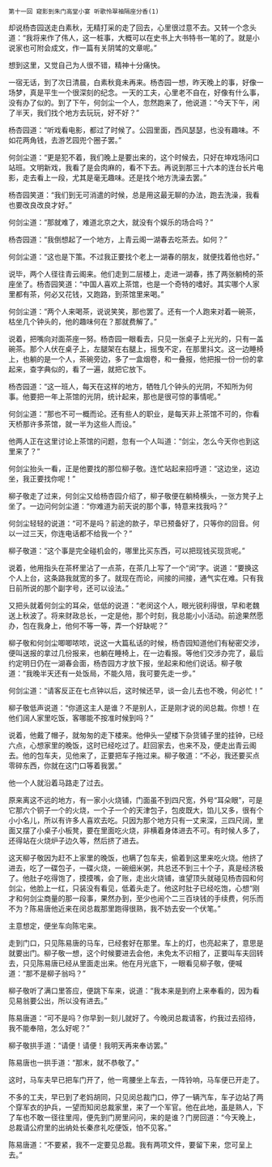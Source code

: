     第十一回 窥影到朱门高堂小宴 听歌怜翠袖隔座分香(1) 

   却说杨杏园送走白素秋，无精打采的走了回去，心里很过意不去。又转一个念头道：“我将来作了伟人，这一桩事，大概可以在史书上大书特书一笔的了。就是小说家也可附会成文，作一篇有关阴骘的文章呢。”

   想到这里，又觉自己为人很不错，精神十分痛快。

   一宿无话，到了次日清晨，白素秋竟未再来。杨杏园一想，昨天晚上的事，好像一场梦，真是平生一个很深刻的纪念。一天的工夫，心里老不自在，好像有什么事，没有办了似的。到了下午，何剑尘一个人，忽然跑来了，他说道：“今天下午，闲了半天，我们找个地方去玩玩，好不好？”

   杨杏园道：“听戏看电影，都过了时候了。公园里面，西风瑟瑟，也没有趣味。不如花两角钱，去游艺园兜个圈子罢。”

   何剑尘道：“更是犯不着，我们晚上是要出来的，这个时候去，只好在坤戏场问口站班。文明新戏，我看了是会肉麻的，看不下去。再说到那三十六本的连台长片电影，走去看上一段，尤其是毫无趣味。还是找个地方洗澡去罢。”

   杨杏园笑道：“我们到无可消遣的时候，总是用这最无聊的办法，跑去洗澡，我看也要改良改良才好。”

   何剑尘道：“那就难了，难道北京之大，就没有个娱乐的场合吗？”

   杨杏园道：“我倒想起了一个地方，上青云阁一湖春去吃茶去。如何？”

   何剑尘道：“这也是下策。不过我正要找个老上一湖春的朋友，就便找着他也好。”

   说毕，两个人径往青云阁来。他们走到二层楼上，走进一湖春，拣了两张躺椅的茶座坐了。杨杏园笑道：“中国人喜欢上茶馆，也是一个奇特的嗜好。其实哪个人家里都有茶，何必又花钱，又跑路，到茶馆里来喝。”

   何剑尘道：“两个人来喝茶，说说笑笑，那也罢了。还有一个人跑来对着一碗茶，枯坐几个钟头的，他的趣味何在？那就费解了。”

   说着，把嘴向对面茶座一努。杨杏园一眼看去，只见一张桌子上光光的，只有一盖碗茶。那个人伏在桌子上，左腿架在右腿上，摇曳不定，在那里抖文。这一边睡椅上，也躺的是一个人，茶碗旁边，多了一盒烟卷，和一叠报，他把报一份一份的拿起来，查字典似的，看了一遍，就把它放下。

   杨杏园道：“这一班人，每天在这样的地方，牺牲几个钟头的光阴，不知所为何事。他要把一年上茶馆的光阴，统计起来，那也是很可惊的事情呢。”

   何剑尘道：“那也不可一概而论。还有些人的职业，是每天非上茶馆不可的，你看天桥那许多茶馆，就一半为这些人而设。”

   他两人正在这里讨论上茶馆的问题，忽有一个人叫道：“剑尘，怎么今天你也到这里来了？”

   何剑尘抬头一看，正是他要找的那位柳子敬。连忙站起来招呼道：“这边坐，这边坐，我正要找你呢！”

   柳子敬走了过来，何剑尘又给杨杏园介绍了，柳子敬便在躺椅横头，一张方凳子上坐了。一边问何剑尘道：“你难道为前天说的那个事，特意来找我吗？”

   何剑尘轻轻的说道：“可不是吗？前途的款子，早已预备好了，只等你的回音。何以一过三天，你连电话都不给我一个？”

   柳子敬道：“这个事是完全碰机会的，哪里比买东西，可以把现钱买现货呢。”

   说着，他用指头在茶杯里沾了一点茶，在茶几上写了一个“闵”字。说道：“要换这个人上台，这条路我就宽的多了。就现在而论，间接的间接，通气实在难。只有我日前所说的那个副字号，还可以设法。”

   又把头就着何剑尘的耳朵，低低的说道：“老闵这个人，眼光锐利得很，早和老魏送上秋波了。将来财政总长，一定是他，那个时刻，我总能小小活动。前途果然愿办，包在我身上，他何不等一等，弄一个好缺呢？”

   柳子敬和何剑尘唧唧哝哝，说这一大篇私话的时候，杨杏园知道他们有秘密交涉，便叫送报的拿过几份报来，也躺在睡椅上，在一边看报。等他们交涉办完了，最后约定明日仍在一湖春会面，杨杏园方才放下报，坐起来和他们说话。柳子敬道：“我晚半天还有一处饭局，不能久陪，我可要先走一步。”

   何剑尘道：“请客反正在七点钟以后，这时候还早，谈一会儿去也不晚，何必忙！”

   柳子敬低声说道：“你道这主人是谁？不是别人，正是刚才说的闵总裁。你想！在他们阔人家里吃饭，客哪能不按准时候到吗？”

   说着，他戴了帽子，就匆匆的走下楼来。他伸头一望楼下杂货铺子里的挂钟，已经六点，心想家里的晚饭，这时已经吃过了。赶回家去，也来不及，便走出青云阁去。他的包车夫，见他来了，正要把车子拖过来。柳子敬道：“不必，我还要买点零碎东西，你就在这门口等着我罢。”

   他一个人就沿着马路走了过去。

   原来离这不远的地方，有一家小火烧铺，门面虽不到四尺宽，外号“耳朵眼”，可是它那六个铜子一个的火烧，一个子一个的天津包子，包皮既大，馅儿又多，很有个小小名儿，所以有许多人喜欢去吃。只因为那个地方只有一丈来深，三四尺阔，里面又摆了小桌子小板凳，要在里面吃火烧，非横着身体进去不可。有时候人多了，还得站在火烧炉子边久等，然后挤了进去。

   这天柳子敬因为赶不上家里的晚饭，也瞒了包车夫，偷着到这里来吃火烧。他挤了进去，吃了一碟包子，一碟火烧，一碗细米粥，共总还不到三十个子，真是经济极了。他肚子吃得饱了，摸摸嘴，会了账，走出火烧铺，谁望顶头就碰见杨杏园和何剑尘，他脸上一红，只装没有看见，低着头走了。他这时肚子已经吃饱，心想“刚才和何剑尘商量的那一段事，果然办到，至少也闹个二三百块钱的手续费，何乐而不为？陈易唐他近来在闵总裁那里跑得很熟，我不妨去安一个伏笔。”

   主意想定，便坐车向陈宅来。

   走到门口，只见陈易唐的马车，已经套好在那里。车上的灯，也亮起来了，意思是就要出门。柳子敬一想，这个时候要进去会他，未免太不识相了，正要叫车夫回转去，只见陈易唐已经从里面走出来。他在月光底下，一眼看见柳子敬，便喊道：“那不是柳子翁吗？”

   柳子敬听了满口里答应，便跳下车来，说道：“我本来是到府上来奉看的，因为看见易翁要公出，所以没有进去。”

   陈易唐道：“可不是吗？你早到一刻儿就好了。今晚闵总裁请客，约我过去招待，我不能奉陪，怎么好呢？”

   柳子敬拱手道：“请便！请便！我明天再来奉访罢。”

   陈易唐也一拱手道：“那末，就不恭敬了。”

   这时，马车夫早已把车门开了，他一弯腰坐上车去，一阵铃响，马车便已开走了。

   不多的工夫，早已到了老妈胡同，只见闵总裁门口，停了一辆汽车，车子边站了两个穿军衣的护兵，一望而知闵总裁家里，来了一个军官。他在此地，虽是熟人，下了车也不敢一径往里闯，便先到门房里问问，来的是谁？门房回道：“今天晚上，总裁请公府里的出纳处长秦彦礼吃便饭，怕不见客。”

   陈易唐道：“不要紧，我不一定要见总裁。我有两项文件，要留下来，您可呈上去。”

